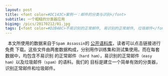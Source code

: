 ```yaml
---
layout: post
title: <font color=#DC143C>案例一：邮件的分类与识别</font>
subtitle: 一个粗糙的分类器应用
bigimg: /pics/20170212/01.jpg
tags: [<font color=#D2B48C>不易识别的正常邮件, 易识别的正常邮件, 垃圾邮件</font>]
---
```


&nbsp;&nbsp;本文所使用的数据来自于`Spam Assassin`的
[公开语料库](http://spamassassin.apache.org/publiccorpus/)，读者可以点击链接进行免费
下载。这些文件由两套数据构成，分别用作训练集和测试集使用。而在每套数据中，均包含不易识别
的正常邮件`（hard ham）`，易识别的正常邮件`（easy ham）`以及垃圾邮件`（spam）`的语料。我们的
目标是建立一个简单有效的分类器，识别正常邮件和垃圾邮件。
